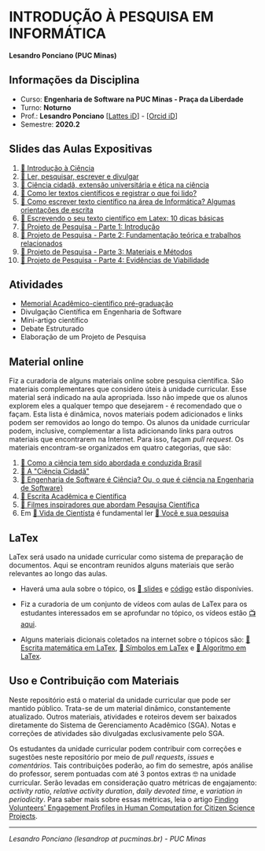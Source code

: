 # INTRODUÇÃO À PESQUISA EM INFORMÁTICA

**Lesandro Ponciano (PUC Minas)**

## Informações da Disciplina
* Curso: **Engenharia de Software na PUC Minas - Praça da Liberdade**
* Turno: **Noturno**
* Prof.: **Lesandro Ponciano**  [[Lattes iD](http://lattes.cnpq.br/2211388362277178)] - [[Orcid iD](http://orcid.org/0000-0002-5724-0094)]
* Semestre: **2020.2**

## Slides das Aulas Expositivas
1. [:notebook: Introdução à Ciência](01-SlidesDasAulas/IPI-01-Introdu%C3%A7%C3%A3o%C3%80Ci%C3%AAncia.pdf)
1. [:notebook: Ler, pesquisar, escrever e divulgar](01-SlidesDasAulas/IPI-02-LerPesquisarEscreverDivulgar.pdf)
1. [:notebook: Ciência cidadã, extensão universitária e ética na ciência](01-SlidesDasAulas/IPI-03-CiênciaCidadãExtensãoEEtica.pdf)
1. [:notebook: Como ler textos científicos e registrar o que foi lido?](01-SlidesDasAulas/IPI-04-ComoLerTextosCientíficos.pdf)
1. [:notebook: Como escrever texto científico na área de Informática? Algumas orientações de escrita](01-SlidesDasAulas/IPI-05-OrientaçõesDeEscritaCientifica.pdf)
1. [:notebook: Escrevendo o seu texto científico em Latex: 10 dicas básicas](01-SlidesDasAulas/IPI-06-ComeçandoAUsarLatex.pdf)
1. [:notebook: Projeto de Pesquisa - Parte 1: Introdução](01-SlidesDasAulas/IPI-Projeto1-Introdução.pdf)
1. [:notebook: Projeto de Pesquisa - Parte 2: Fundamentação teórica e trabalhos relacionados](01-SlidesDasAulas/IPI-Projeto2-FundamentaçãoTeóricaTrabalhosRelacionados.pdf)
1. [:notebook: Projeto de Pesquisa - Parte 3: Materiais e Métodos](01-SlidesDasAulas/IPI-Projeto3-MateriaisMétodos.pdf)
1. [:notebook: Projeto de Pesquisa - Parte 4: Evidências de Viabilidade](01-SlidesDasAulas/IPI-Projeto4-EvidênciasViabilidade.pdf)


## Atividades

* [Memorial Acadêmico-científico pré-graduação](02-TrabalhosHandsOnOficinas/MemorialAcademicoCientificoPreGraduacao.md)
* Divulgação Científica em Engenharia de Software
* Mini-artigo científico
* Debate Estruturado
* Elaboração de um Projeto de Pesquisa


## Material online
Fiz a curadoria de alguns materiais online sobre pesquisa científica. São materiais complementares que considero úteis à unidade curricular. Esse material será indicado na aula apropriada. Isso não impede que os alunos explorem eles a qualquer tempo que desejarem -  é recomendado que o façam. Esta lista é dinâmica, novos materiais podem adicionados e links podem ser removidos ao longo do tempo. Os alunos da unidade curricular podem, inclusive, complementar a lista adicionando links para outros materiais que encontrarem na Internet. Para isso, façam _pull request_. Os materiais encontram-se organizados em quatro categorias, que são:
1.  [:link: Como a ciência tem sido abordada e conduzida Brasil](00a-MaterialOnline/Links-Motiva%C3%A7%C3%A3oECienciaNoBrasil.md)
1. [:link: A "Ciência Cidadã"](00a-MaterialOnline/Links-CiênciaCidadã.md)
1. [:link: Engenharia de Software é Ciência? Ou, o que é ciência na Engenharia de Software}](00a-MaterialOnline/Links-SoftwareECiência.md)
1. [:link: Escrita Acadêmica e Científica](00a-MaterialOnline/Links-EscritaAcad%C3%AAmicaCient%C3%ADfica.md)
1. [:link: Filmes inspiradores que abordam Pesquisa Científica](00a-MaterialOnline/Links-Filmes.md)
1. Em [:link: Vida de Cientísta](00b-VidaDeCientista) é fundamental ler [:link: Você e sua pesquisa](00b-VidaDeCientista/VoceESuaPesquisa.pdf)


## LaTex

LaTex será usado na unidade curricular como sistema de preparação de documentos. Aqui se encontram reunidos alguns materiais que serão relevantes ao longo das aulas.

* Haverá uma aula sobre o tópico, os [:notebook: slides](01-SlidesDasAulas/IPI-06-ComeçandoAUsarLatex) e [código](02-TrabalhosHandsOnOficinas/OficinaLatex) estão disponívies.

* Fiz a curadoria de um conjunto de vídeos com aulas de LaTex para os estudantes interessados em se aprofundar no tópico, os vídeos estão [:tv: aqui](05-Ferramentas/Latex-Videos.md).

* Alguns materiais dicionais coletados na internet sobre o tópicos são: [:notebook:Escrita matemática em LaTex](05-Ferramentas/Latex-Math.pdf), [:notebook: Símbolos em LaTex](05-Ferramentas/Latex-Symbols-a4.pdf) e [:notebook: Algoritmo em LaTex](05-Ferramentas/Latex-algorithm2e.pdf).


## Uso e Contribuição com Materiais

Neste repositório está o material da unidade curricular que pode ser mantido público. Trata-se de um material dinâmico, constantemente atualizado. Outros materiais, atividades e roteiros devem ser baixados diretamente do Sistema de Gerenciamento Acadêmico (SGA). Notas e correções de atividades são divulgadas exclusivamente pelo SGA. 

Os estudantes da unidade curricular podem contribuir com correções e sugestões neste repositório por meio de _pull requests_, _issues_ e _comentários_. Tais contribuições poderão, ao fim do semestre, após análise do professor, serem pontuadas com até 3 pontos extras :nerd_face: na unidade curricular. Serão levadas em consideração quatro métricas de engajamento: _activity ratio_, _relative activity duration_, _daily devoted time_, e _variation in periodicity_. Para saber mais sobre essas métricas, leia o artigo [Finding Volunteers' Engagement Profiles in Human Computation for Citizen Science Projects](https://arxiv.org/abs/1501.02134).

---

_Lesandro Ponciano (lesandrop at pucminas.br) - PUC Minas_